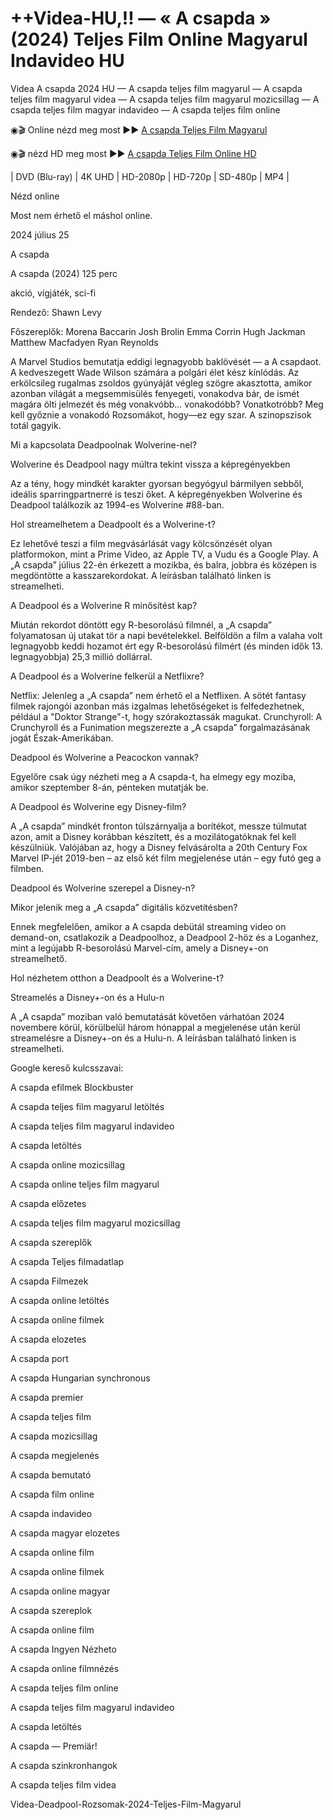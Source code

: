 # ++Videa-HU,!! — « A csapda » (2024) Teljes Film Online Magyarul Indavideo HU

Videa A csapda 2024 HU — A csapda teljes film magyarul — A csapda teljes film magyarul videa — A csapda teljes film magyarul mozicsillag — A csapda teljes film magyar indavideo — A csapda teljes film online

◉🎬 Online nézd meg most ►► [A csapda Teljes Film Magyarul](https://4k.dcine.pro/hu/movie/1032823)

◉🎬 nézd HD meg most ►► [A csapda Teljes Film Online HD](https://4k.dcine.pro/hu/movie/1032823)

| DVD (Blu-ray) | 4K UHD | HD-2080p | HD-720p | SD-480p | MP4 |

Nézd online

Most nem érhető el máshol online.

2024 július 25

A csapda

A csapda (2024) 125 perc

akció, vígjáték, sci-fi

Rendező: Shawn Levy

Főszereplők: Morena Baccarin Josh Brolin Emma Corrin Hugh Jackman Matthew Macfadyen Ryan Reynolds

A Marvel Studios bemutatja eddigi legnagyobb baklövését — a A csapdaot. A kedveszegett Wade Wilson számára a polgári élet kész kínlódás. Az erkölcsileg rugalmas zsoldos gyúnyáját végleg szögre akasztotta, amikor azonban világát a megsemmisülés fenyegeti, vonakodva bár, de ismét magára ölti jelmezét és még vonakvóbb... vonakodóbb? Vonatkotróbb? Meg kell győznie a vonakodó Rozsomákot, hogy—ez egy szar. A szinopszisok totál gagyik.

Mi a kapcsolata Deadpoolnak Wolverine-nel?

Wolverine és Deadpool nagy múltra tekint vissza a képregényekben

Az a tény, hogy mindkét karakter gyorsan begyógyul bármilyen sebből, ideális sparringpartnerré is teszi őket. A képregényekben Wolverine és Deadpool találkozik az 1994-es Wolverine #88-ban.

Hol streamelhetem a Deadpoolt és a Wolverine-t?

Ez lehetővé teszi a film megvásárlását vagy kölcsönzését olyan platformokon, mint a Prime Video, az Apple TV, a Vudu és a Google Play. A „A csapda” július 22-én érkezett a mozikba, és balra, jobbra és középen is megdöntötte a kasszarekordokat. A leírásban található linken is streamelheti.

A Deadpool és a Wolverine R minősítést kap?

Miután rekordot döntött egy R-besorolású filmnél, a „A csapda” folyamatosan új utakat tör a napi bevételekkel. Belföldön a film a valaha volt legnagyobb keddi hozamot ért egy R-besorolású filmért (és minden idők 13. legnagyobbja) 25,3 millió dollárral.

A Deadpool és a Wolverine felkerül a Netflixre?

Netflix: Jelenleg a „A csapda” nem érhető el a Netflixen. A sötét fantasy filmek rajongói azonban más izgalmas lehetőségeket is felfedezhetnek, például a "Doktor Strange"-t, hogy szórakoztassák magukat. Crunchyroll: A Crunchyroll és a Funimation megszerezte a „A csapda” forgalmazásának jogát Észak-Amerikában.

Deadpool és Wolverine a Peacockon vannak?

Egyelőre csak úgy nézheti meg a A csapda-t, ha elmegy egy moziba, amikor szeptember 8-án, pénteken mutatják be.

A Deadpool és Wolverine egy Disney-film?

A „A csapda” mindkét fronton túlszárnyalja a borítékot, messze túlmutat azon, amit a Disney korábban készített, és a mozilátogatóknak fel kell készülniük. Valójában az, hogy a Disney felvásárolta a 20th Century Fox Marvel IP-jét 2019-ben – az első két film megjelenése után – egy futó geg a filmben.

Deadpool és Wolverine szerepel a Disney-n?

Mikor jelenik meg a „A csapda” digitális közvetítésben?

Ennek megfelelően, amikor a A csapda debütál streaming video on demand-on, csatlakozik a Deadpoolhoz, a Deadpool 2-höz és a Loganhez, mint a legújabb R-besorolású Marvel-cím, amely a Disney+-on streamelhető.

Hol nézhetem otthon a Deadpoolt és a Wolverine-t?

Streamelés a Disney+-on és a Hulu-n

A „A csapda” moziban való bemutatását követően várhatóan 2024 novembere körül, körülbelül három hónappal a megjelenése után kerül streamelésre a Disney+-on és a Hulu-n. A leírásban található linken is streamelheti.

Google kereső kulcsszavai:

A csapda efilmek Blockbuster

A csapda teljes film magyarul letöltés

A csapda teljes film magyarul indavideo

A csapda letöltés

A csapda online mozicsillag

A csapda online teljes film magyarul

A csapda előzetes

A csapda teljes film magyarul mozicsillag

A csapda szereplők

A csapda Teljes filmadatlap

A csapda Filmezek

A csapda online letöltés

A csapda online filmek

A csapda elozetes

A csapda port

A csapda Hungarian synchronous

A csapda premier

A csapda teljes film

A csapda mozicsillag

A csapda megjelenés

A csapda bemutató

A csapda film online

A csapda indavideo

A csapda magyar elozetes

A csapda online film

A csapda online filmek

A csapda online magyar

A csapda szereplok

A csapda online film

A csapda Ingyen Nézheto

A csapda online filmnézés

A csapda teljes film online

A csapda teljes film magyarul indavideo

A csapda letöltés

A csapda — Premiär!

A csapda szinkronhangok

A csapda teljes film videa

Videa-Deadpool-Rozsomak-2024-Teljes-Film-Magyarul
